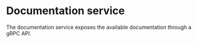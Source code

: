 # Documentation service

The documentation service exposes the available documentation through a gRPC API. 